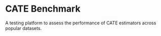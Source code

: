 # CATE Benchmark
A testing platform to assess the performance of CATE estimators across popular datasets.
